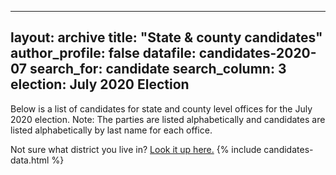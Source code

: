 
---
layout: archive
title: "State & county candidates"
author_profile: false
datafile: candidates-2020-07
search_for: candidate
search_column: 3
election: July 2020 Election
---
Below is a list of candidates for state and county level offices for the July 2020 election.   Note: The parties are listed alphabetically and candidates are listed alphabetically by last name for each office.

Not sure what district you live in?  [Look it up here.](https://www1.maine.gov/portal/government/edemocracy/voter_lookup.php)
{% include candidates-data.html %}
